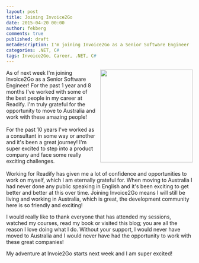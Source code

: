 ```yaml
---
layout: post
title: Joining Invoice2Go
date: 2015-04-20 00:00
author: fekberg
comments: true
published: draft
metadescription: I'm joining Invoice2Go as a Senior Software Engineer
categories: .NET, C#
tags: Invoice2Go, Career, .NET, C# 
---
```

<img src="http://upload.wikimedia.org/wikipedia/commons/c/cb/Invoice2go_logo.jpg" alt="" style="float: right; margin-left: 10px; width: 250px;">As of next week I'm joining Invoice2Go as a Senior Software Engineer! For the past 1 year and 8 months I've worked with some of the best people in my career at Readify. I'm truly grateful for the opportunity to move to Australia and work with these amazing people!<br/><br/>For the past 10 years I've worked as a consultant in some way or another and it's been a great journey! I'm super excited to step into a product company and face some really exciting challenges.<br/><br/>Working for Readify has given me a lot of confidence and opportunities to work on myself, which I am eternally grateful for. When moving to Australia I had never done any public speaking in English and it's been exciting to get better and better at this over time. Joining Invoice2Go means I will still be living and working in Australia, which is great, the development community here is so friendly and exciting!

I would really like to thank everyone that has attended my sessions, watched my courses, read my book or visited this blog; you are all the reason I love doing what I do. Without your support, I would never have moved to Australia and I would never have had the opportunity to work with these great companies!

My adventure at Invoie2Go starts next week and I am super excited!
